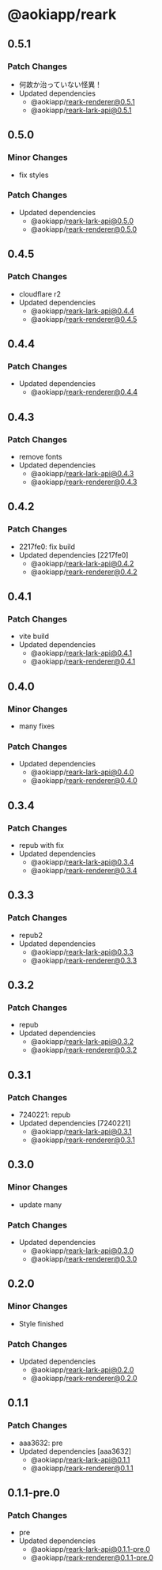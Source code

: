 # @aokiapp/reark

## 0.5.1

### Patch Changes

- 何故か治っていない怪異！
- Updated dependencies
  - @aokiapp/reark-renderer@0.5.1
  - @aokiapp/reark-lark-api@0.5.1

## 0.5.0

### Minor Changes

- fix styles

### Patch Changes

- Updated dependencies
  - @aokiapp/reark-lark-api@0.5.0
  - @aokiapp/reark-renderer@0.5.0

## 0.4.5

### Patch Changes

- cloudflare r2
- Updated dependencies
  - @aokiapp/reark-lark-api@0.4.4
  - @aokiapp/reark-renderer@0.4.5

## 0.4.4

### Patch Changes

- Updated dependencies
  - @aokiapp/reark-renderer@0.4.4

## 0.4.3

### Patch Changes

- remove fonts
- Updated dependencies
  - @aokiapp/reark-lark-api@0.4.3
  - @aokiapp/reark-renderer@0.4.3

## 0.4.2

### Patch Changes

- 2217fe0: fix build
- Updated dependencies [2217fe0]
  - @aokiapp/reark-lark-api@0.4.2
  - @aokiapp/reark-renderer@0.4.2

## 0.4.1

### Patch Changes

- vite build
- Updated dependencies
  - @aokiapp/reark-lark-api@0.4.1
  - @aokiapp/reark-renderer@0.4.1

## 0.4.0

### Minor Changes

- many fixes

### Patch Changes

- Updated dependencies
  - @aokiapp/reark-lark-api@0.4.0
  - @aokiapp/reark-renderer@0.4.0

## 0.3.4

### Patch Changes

- repub with fix
- Updated dependencies
  - @aokiapp/reark-lark-api@0.3.4
  - @aokiapp/reark-renderer@0.3.4

## 0.3.3

### Patch Changes

- repub2
- Updated dependencies
  - @aokiapp/reark-lark-api@0.3.3
  - @aokiapp/reark-renderer@0.3.3

## 0.3.2

### Patch Changes

- repub
- Updated dependencies
  - @aokiapp/reark-lark-api@0.3.2
  - @aokiapp/reark-renderer@0.3.2

## 0.3.1

### Patch Changes

- 7240221: repub
- Updated dependencies [7240221]
  - @aokiapp/reark-lark-api@0.3.1
  - @aokiapp/reark-renderer@0.3.1

## 0.3.0

### Minor Changes

- update many

### Patch Changes

- Updated dependencies
  - @aokiapp/reark-lark-api@0.3.0
  - @aokiapp/reark-renderer@0.3.0

## 0.2.0

### Minor Changes

- Style finished

### Patch Changes

- Updated dependencies
  - @aokiapp/reark-lark-api@0.2.0
  - @aokiapp/reark-renderer@0.2.0

## 0.1.1

### Patch Changes

- aaa3632: pre
- Updated dependencies [aaa3632]
  - @aokiapp/reark-lark-api@0.1.1
  - @aokiapp/reark-renderer@0.1.1

## 0.1.1-pre.0

### Patch Changes

- pre
- Updated dependencies
  - @aokiapp/reark-lark-api@0.1.1-pre.0
  - @aokiapp/reark-renderer@0.1.1-pre.0
